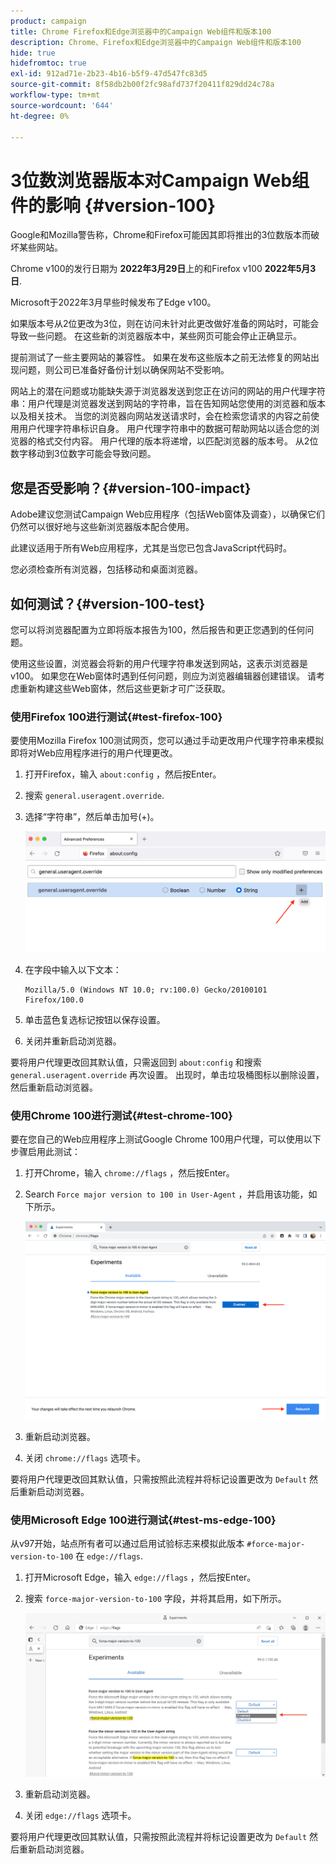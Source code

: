```yaml
---
product: campaign
title: Chrome Firefox和Edge浏览器中的Campaign Web组件和版本100
description: Chrome、Firefox和Edge浏览器中的Campaign Web组件和版本100
hide: true
hidefromtoc: true
exl-id: 912ad71e-2b23-4b16-b5f9-47d547fc83d5
source-git-commit: 8f58db2b00f2fc98afd737f20411f829dd24c78a
workflow-type: tm+mt
source-wordcount: '644'
ht-degree: 0%

---
```


# 3位数浏览器版本对Campaign Web组件的影响 {#version-100}

Google和Mozilla警告称，Chrome和Firefox可能因其即将推出的3位数版本而破坏某些网站。

Chrome v100的发行日期为 **2022年3月29日**&#x200B;上的和Firefox v100 **2022年5月3日**.

Microsoft于2022年3月早些时候发布了Edge v100。

如果版本号从2位更改为3位，则在访问未针对此更改做好准备的网站时，可能会导致一些问题。 在这些新的浏览器版本中，某些网页可能会停止正确显示。

提前测试了一些主要网站的兼容性。 如果在发布这些版本之前无法修复的网站出现问题，则公司已准备好备份计划以确保网站不受影响。

网站上的潜在问题或功能缺失源于浏览器发送到您正在访问的网站的用户代理字符串：用户代理是浏览器发送到网站的字符串，旨在告知网站您使用的浏览器和版本以及相关技术。 当您的浏览器向网站发送请求时，会在检索您请求的内容之前使用用户代理字符串标识自身。 用户代理字符串中的数据可帮助网站以适合您的浏览器的格式交付内容。 用户代理的版本将递增，以匹配浏览器的版本号。 从2位数字移动到3位数字可能会导致问题。

## 您是否受影响？{#version-100-impact}

Adobe建议您测试Campaign Web应用程序（包括Web窗体及调查），以确保它们仍然可以很好地与这些新浏览器版本配合使用。

此建议适用于所有Web应用程序，尤其是当您已包含JavaScript代码时。

您必须检查所有浏览器，包括移动和桌面浏览器。

## 如何测试？{#version-100-test}

您可以将浏览器配置为立即将版本报告为100，然后报告和更正您遇到的任何问题。

使用这些设置，浏览器会将新的用户代理字符串发送到网站，这表示浏览器是v100。 如果您在Web窗体时遇到任何问题，则应为浏览器编辑器创建错误。 请考虑重新构建这些Web窗体，然后这些更新才可广泛获取。

### 使用Firefox 100进行测试{#test-firefox-100}

要使用Mozilla Firefox 100测试网页，您可以通过手动更改用户代理字符串来模拟即将对Web应用程序进行的用户代理更改。

1. 打开Firefox，输入 `about:config` ，然后按Enter。
1. 搜索 `general.useragent.override`.
1. 选择“字符串”，然后单击加号(+)。

   ![](assets/do-not-localize/force-user-agent-firefox.png)

1. 在字段中输入以下文本：

   ```
   Mozilla/5.0 (Windows NT 10.0; rv:100.0) Gecko/20100101 Firefox/100.0
   ```

1. 单击蓝色复选标记按钮以保存设置。
1. 关闭并重新启动浏览器。

要将用户代理更改回其默认值，只需返回到 `about:config` 和搜索 `general.useragent.override` 再次设置。  出现时，单击垃圾桶图标以删除设置，然后重新启动浏览器。

### 使用Chrome 100进行测试{#test-chrome-100}

要在您自己的Web应用程序上测试Google Chrome 100用户代理，可以使用以下步骤启用此测试：

1. 打开Chrome，输入 `chrome://flags` ，然后按Enter。
1. Search `Force major version to 100 in User-Agent` ，并启用该功能，如下所示。

   ![](assets/do-not-localize/force-user-agent-chrome.png)

1. 重新启动浏览器。
1. 关闭 `chrome://flags` 选项卡。

要将用户代理更改回其默认值，只需按照此流程并将标记设置更改为 `Default` 然后重新启动浏览器。


### 使用Microsoft Edge 100进行测试{#test-ms-edge-100}

从v97开始，站点所有者可以通过启用试验标志来模拟此版本  `#force-major-version-to-100` 在 `edge://flags`.

1. 打开Microsoft Edge，输入 `edge://flags` ，然后按Enter。
1. 搜索 `force-major-version-to-100` 字段，并将其启用，如下所示。

   ![](assets/do-not-localize/force-user-agent-edge.png)

1. 重新启动浏览器。
1. 关闭 `edge://flags` 选项卡。

要将用户代理更改回其默认值，只需按照此流程并将标记设置更改为 `Default` 然后重新启动浏览器。
